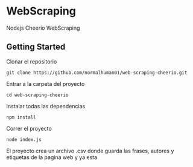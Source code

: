 # WebScraping

Nodejs Cheerio WebScraping

## Getting Started

Clonar el repositorio

```
git clone https://github.com/normalhuman01/web-scraping-cheerio.git
```

Entrar a la carpeta del proyecto

```
cd web-scraping-cheerio
```

Instalar todas las dependencias

```
npm install
```

Correr el proyecto

```
node index.js
```

El proyecto crea un archivo .csv donde guarda las frases, autores y etiquetas de la pagina web y ya esta 
